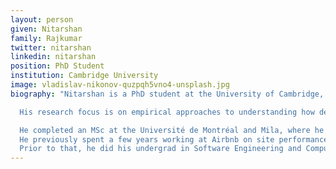 ```yaml
---
layout: person
given: Nitarshan
family: Rajkumar
twitter: nitarshan
linkedin: nitarshan
position: PhD Student
institution: Cambridge University
image: vladislav-nikonov-quzpqh5vno4-unsplash.jpg
biography: "Nitarshan is a PhD student at the University of Cambridge, where he is advised by Ferenc Huszár and David Krueger, and generously funded by a scholarship from Twitter.

  His research focus is on empirical approaches to understanding how deep learning works, especially at scale, and he is also interested in policy considerations for the responsible development of AGI.

  He completed an MSc at the Université de Montréal and Mila, where he was advised by Laurent Charlin and worked at the intersection of self-supervised learning and deep reinforcement learning.
  He previously spent a few years working at Airbnb on site performance and anti-fraud initiatives.
  Prior to that, he did his undergrad in Software Engineering and Computer Science at the University of Waterloo, where he had the opportunity to study on exchange at the Hong Kong University of Science and Technology, and to work at startups in Toronto and San Francisco as well as a financial services firm in New York."
---
```

